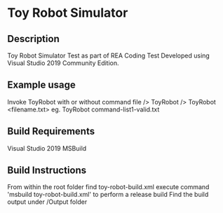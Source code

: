 Toy Robot Simulator
===================

Description
-----------

Toy Robot Simulator Test as part of REA Coding Test
Developed using Visual Studio 2019 Community Edition.

## Example usage
Invoke ToyRobot with or without command file
/> ToyRobot
/> ToyRobot <filename.txt> eg. ToyRobot command-list1-valid.txt


## Build Requirements
Visual Studio 2019
MSBuild

## Build Instructions

From within the root folder find toy-robot-build.xml
 execute command 'msbuild toy-robot-build.xml' to perform a release build
 Find the build output under <root>/Output folder
